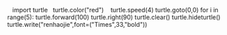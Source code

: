     import turtle
    turtle.color("red")
    turtle.speed(4)
    turtle.goto(0,0)
    for i in range(5):
        turtle.forward(100)
        turtle.right(90)
        turtle.clear()
        turtle.hideturtle()
        turtle.write("renhaojie",font=("Times",33,"bold"))
    

    
